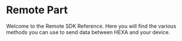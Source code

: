# Remote Part

Welcome to the Remote SDK Reference. Here you will find the various methods you can use to send data between HEXA and your device.



